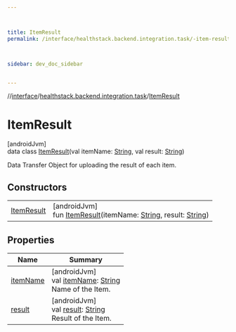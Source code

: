 ```yaml
---



title: ItemResult
permalink: /interface/healthstack.backend.integration.task/-item-result/index.html



sidebar: dev_doc_sidebar


---
```




//[interface](/bi_interface.html)/[healthstack.backend.integration.task](../index.html)/[ItemResult](index.html)



# ItemResult



[androidJvm]\
data class [ItemResult](index.html)(val itemName: [String](https://kotlinlang.org/api/latest/jvm/stdlib/kotlin/-string/index.html), val result: [String](https://kotlinlang.org/api/latest/jvm/stdlib/kotlin/-string/index.html))

Data Transfer Object for uploading the result of each item.



## Constructors


| | |
|---|---|
| [ItemResult](-item-result.html) | [androidJvm]<br>fun [ItemResult](-item-result.html)(itemName: [String](https://kotlinlang.org/api/latest/jvm/stdlib/kotlin/-string/index.html), result: [String](https://kotlinlang.org/api/latest/jvm/stdlib/kotlin/-string/index.html)) |


## Properties


| Name | Summary |
|---|---|
| [itemName](item-name.html) | [androidJvm]<br>val [itemName](item-name.html): [String](https://kotlinlang.org/api/latest/jvm/stdlib/kotlin/-string/index.html)<br>Name of the Item. |
| [result](result.html) | [androidJvm]<br>val [result](result.html): [String](https://kotlinlang.org/api/latest/jvm/stdlib/kotlin/-string/index.html)<br>Result of the Item. |



